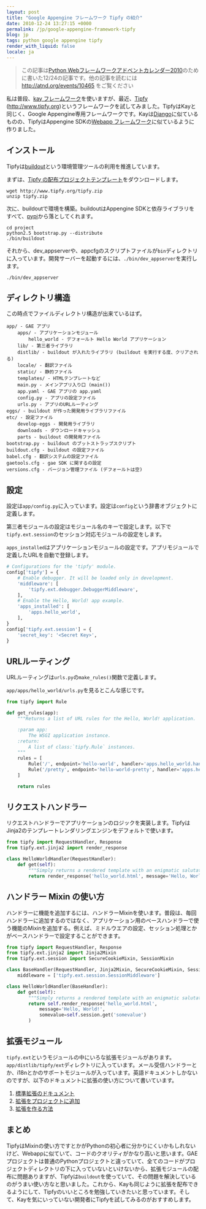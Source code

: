 ```yaml
---
layout: post
title: "Google Appengine フレームワーク Tipfy の紹介"
date: 2010-12-24 13:27:15 +0000
permalink: /jp/google-appengine-framework-tipfy
blog: jp
tags: python google appengine tipfy
render_with_liquid: false
locale: ja
---
```


> この記事は[Python Webフレームワークアドベントカレンダー2010](http://atnd.org/events/10465)のために書いた12/24の記事です。他の記事を読むには <http://atnd.org/events/10465> をご覧ください

私は普段、[kay フレームワーク](http://code.google.com/p/kay-framework/)を使いますが、最近、[Tipfy](http://www.tipfy.org/) (<http://www.tipfy.org>)というフレームワークを試してみました。TipfyはKayと同じく、Google Appengine専用フレームワークです。Kayは[Django](http://www.djangoproject.com)に似ているものの、TipfyはAppengine SDKの[Webapp フレームワーク](http://code.google.com/intl/ja/appengine/docs/python/gettingstarted/usingwebapp.html)に似ているように作りました。

## インストール

Tipfyは[buildout](http://www.buildout.org/)という環境管理ツールの利用を推進しています。

まずは、[Tipfy の配布プロジェクトテンプレート](http://www.tipfy.org/tipfy.zip)をダウンロードします。

```shell
wget http://www.tipfy.org/tipfy.zip
unzip tipfy.zip
```

次に、buildoutで環境を構築。buildoutはAppengine SDKと依存ライブラリをすべて、[pypi](http://pypi.python.org/)から落としてくれます。

```shell
cd project
python2.5 bootstrap.py --distribute
./bin/buildout
```

それから、dev_appserverや、appcfgのスクリプトファイルが`bin`ディレクトリに入っています。開発サーバーを起動するには、`./bin/dev_appserver`を実行します。

```shell
./bin/dev_appserver
```

## ディレクトリ構造

この時点でファイルディレクトリ構造が出来ているはず。

```text
app/ - GAE アプリ
    apps/ - アプリケーションモジュール
        hello_world - デフォールト Hello World アプリケーション
    lib/ - 第三者ライブラリ
    distlib/ - buildout が入れたライブラリ (buildout を実行する度、クリアされる)
    locale/ - 翻訳ファイル
    static/ - 静的ファイル
    templates/ - HTMLテンプレートなど
    main.py - メインアプリ入り口 (main())
    app.yaml - GAE アプリの app.yaml
    config.py - アプリの設定ファイル
    urls.py - アプリのURLルーティング
eggs/ - buildout が作った開発用ライブラリファイル
etc/ - 設定ファイル
    develop-eggs - 開発用ライブラリ
    downloads - ダウンロードキャッシュ
    parts - buildout の開発用ファイル
bootstrap.py - buildout のブットストラップスクリプト
buildout.cfg - buildout の設定ファイル
babel.cfg - 翻訳システムの設定ファイル
gaetools.cfg - gae SDK に関するの設定
versions.cfg - バージョン管理ファイル (デフォールトは空)
```

## 設定

設定は`app/config.py`に入っています。設定は`config`という辞書オブジェクトに定義します。

第三者モジュールの設定はモジュール名のキーで設定します。以下で`tipfy.ext.session`のセッション対応モジュールの設定をします。

`apps_installed`はアプリケーションモジュールの設定です。アプリモジュールで定義したURLを自動で登録します。

```python
# Configurations for the 'tipfy' module.
config['tipfy'] = {
    # Enable debugger. It will be loaded only in development.
    'middleware': [
        'tipfy.ext.debugger.DebuggerMiddleware',
    ],
    # Enable the Hello, World! app example.
    'apps_installed': [
        'apps.hello_world',
    ],
}
config['tipfy.ext.session'] = {
    'secret_key': '<Secret Key>',
}
```

## URLルーティング

URLルーティングは`urls.py`の`make_rules()`関数で定義します。

`app/apps/hello_world/urls.py`を見るとこんな感じです。

```python
from tipfy import Rule

def get_rules(app):
    """Returns a list of URL rules for the Hello, World! application.

    :param app:
        The WSGI application instance.
    :return:
        A list of class:`tipfy.Rule` instances.
    """
    rules = [
        Rule('/', endpoint='hello-world', handler='apps.hello_world.handlers.HelloWorldHandler'),
        Rule('/pretty', endpoint='hello-world-pretty', handler='apps.hello_world.handlers.PrettyHelloWorldHandler'),
    ]

    return rules
```

## リクエストハンドラー

リクエストハンドラーでアプリケーションのロジックを実装します。TipfyはJinja2のテンプレートレンダリングエンジンをデフォルトで使います。

```python
from tipfy import RequestHandler, Response
from tipfy.ext.jinja2 import render_response

class HelloWorldHandler(RequestHandler):
    def get(self):
        """Simply returns a rendered template with an enigmatic salutation."""
        return render_response('hello_world.html', message='Hello, World!')
```

## ハンドラー Mixin の使い方

ハンドラーに機能を追加するには、ハンドラーMixinを使います。普段は、毎回ハンドラーに追加するのではなく、アプリケーション用のベースハンドラーで使う機能のMixinを追加する。例えば、ミドルウエアの設定、セッション処理とかがベースハンドラーで設定することができます。

```python
from tipfy import RequestHandler, Response
from tipfy.ext.jinja2 import Jinja2Mixin
from tipfy.ext.session import SecureCookieMixin, SessionMixin

class BaseHandler(RequestHandler, Jinja2Mixin, SecureCookieMixin, SessionMixin):
    middleware = ['tipfy.ext.session.SessionMiddleware']

class HelloWorldHandler(BaseHandler):
    def get(self):
        """Simply returns a rendered template with an enigmatic salutation."""
        return self.render_response('hello_world.html',
            message='Hello, World!',
            somevalue=self.session.get('somevalue')
        )
```

## 拡張モジュール

`tipfy.ext`というモジュールの中にいろな拡張モジュールがあります。`app/distlib/tipfy/ext`ディレクトリに入っています。メール受信ハンドラーとか、i18nとかのサポートモジュールが入っています。英語ドキュメントしかないのですが、以下のドキュメントに拡張の使い方について書いています。

1. [標準拡張のドキュメント](http://www.tipfy.org/wiki/extensions/#extension-pages)
2. [拡張をプロジェクトに追加](http://www.tipfy.org/wiki/guide/extensions/#adding-or-removing-extensions)
3. [拡張を作る方法](http://www.tipfy.org/wiki/guide/extensions/create/#creating-extensions)

## まとめ

TipfyはMixinの使い方ですとかがPythonの初心者に分かりにくいかもしれないけど、Webappに似ていて、コードのクオリティがかなり高いと思います。GAEプロジェクトは普通のPythonプロジェクトと違っていて、全てのコードがプロジェクトディレクトリの下に入っていないといけないから、拡張モジュールの配布に問題ありますが、Tipfyは`buildout`を使っていて、その問題を解決しているのがうまい使い方なと思いました。これから、Kayも同じように拡張を配布できるようにして、Tipfyのいいところを勉強していきたいと思っています。そして、Kayを気にいっていない開発者にTipfyを試してみるのがおすすめします。
